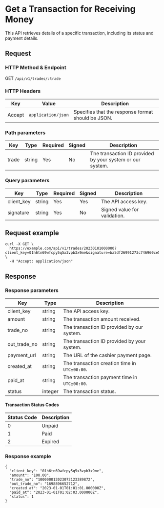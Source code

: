 # Get a Transaction for Receiving Money

This API retrieves details of a specific transaction, including its status and payment details.

## Request

### HTTP Method & Endpoint

GET `/api/v1/trades/:trade`

### HTTP Headers <Badge type="tip" text="Header" vertical="top" />

| Key    | Value              | Description                                        |
|--------|--------------------|----------------------------------------------------|
| Accept | `application/json` | Specifies that the response format should be JSON. |

### Path parameters <Badge type="tip" text="Path" vertical="top" />

| Key   | Type   | Required | Signed | Description                                               |
|-------|--------|----------|--------|-----------------------------------------------------------|
| trade | string | Yes      | No     | The transaction ID provided by your system or our system. |

### Query parameters <Badge type="tip" text="Query" vertical="top" />

| Key        | Type   | Required | Signed | Description                  |
|------------|--------|----------|--------|------------------------------|
| client_key | string | Yes      | Yes    | The API access key.          |
| signature  | string | Yes      | No     | Signed value for validation. |

## Request example

```shell
curl -X GET \
  https://example.com/api/v1/trades/20230101000000?client_key=01h6tn69wfcpy5q5x3vpb3x9me&signature=ba5df26991273c746960ce5238c6479e8ca6116381ac46cea96ffd30fafed082 \
  -H "Accept: application/json"
```

## Response

### Response parameters

| Key          | Type    | Description                                   |
|--------------|---------|-----------------------------------------------|
| client_key   | string  | The API access key.                           |
| amount       | string  | The transaction amount received.              |
| trade_no     | string  | The transaction ID provided by our system.    |
| out_trade_no | string  | The transaction ID provided by your system.   |
| payment_url  | string  | The URL of the cashier payment page.          |
| created_at   | string  | The transaction creation time in `UTC±00:00`. |
| paid_at      | string  | The transaction payment time in `UTC±00:00`.  |
| status       | integer | The transaction status.                       |

#### Transaction Status Codes

| Status Code | Description |
|-------------|-------------|
| 0           | Unpaid      |
| 1           | Paid        |
| 2           | Expired     |

### Response example

```json{8}
{
  "client_key": "01h6tn69wfcpy5q5x3vpb3x9me",
  "amount": "100.00",
  "trade_no": "100000012023072123389872",
  "out_trade_no": "1698896652712",
  "created_at": "2023-01-01T01:01:01.000000Z",
  "paid_at": "2023-01-01T01:02:03.000000Z",
  "status": 1
}
```
